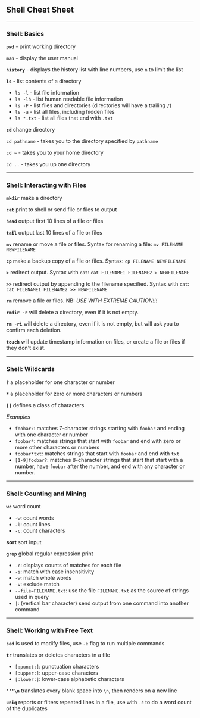 ## Shell Cheat Sheet

***

### Shell: Basics

**`pwd`** - print working directory

**`man`** - display the user manual

**`history`** - displays the history list with line numbers, use `n` to limit the list

**`ls`** - list contents of a directory

- `ls -l` - list file information
- `ls -lh` - list human readable file information
- `ls -F` - list files and directories (directories will have a trailing `/`)
- `ls -a` - list all files, including hidden files
- `ls *.txt` - list all files that end with `.txt`

**`cd`** change directory

`cd pathname` - takes you to the directory specified by `pathname`

`cd ~` -  takes you to your home directory

`cd ..` - takes you up one directory

***

### Shell: Interacting with Files

**`mkdir`** make a directory

**`cat`** print to shell or send file or files to output

**`head`** output first 10 lines of a file or files

**`tail`** output last 10 lines of a file or files

**`mv`** rename or move a file or files. Syntax for renaming a file: `mv FILENAME NEWFILENAME`

**`cp`** make a backup copy of a file or files. Syntax: `cp FILENAME NEWFILENAME`

**`>`** redirect output. Syntax with `cat`: `cat FILENAME1 FILENAME2 > NEWFILENAME`

**`>>`** redirect output by appending to the filename specified. Syntax with `cat`: `cat FILENAME1 FILENAME2 >> NEWFILENAME`

**`rm`** remove a file or files. NB: *USE WITH EXTREME CAUTION!!!*

**`rmdir -r`** will delete a directory, even if it is not empty.

**`rm -ri`** will delete a directory, even if it is not empty, but will ask you to confirm each deletion.

**`touch`** will update timestamp information on files, or create a file or files if they don't exist.

***

### Shell: Wildcards

**`?`** a placeholder for one character or number

**`*`** a placeholder for zero or more characters or numbers

**`[]`** defines a class of characters

*Examples*

- `foobar?`: matches 7-character strings starting with `foobar` and ending with one character or number
- `foobar*`: matches strings that start with `foobar` and end with zero or more other characters or numbers
- `foobar*txt`: matches strings that start with `foobar` and end with `txt`
- `[1-9]foobar?`: matches 8-character strings that start that start with a number, have `foobar` after the number, and end with any character or number.

***

### Shell: Counting and Mining

**`wc`** word count

- `-w`: count words
- `-l`: count lines
- `-c`: count characters

**sort** sort input

**`grep`** global regular expression print

- `-c`: displays counts of matches for each file
- `-i`: match with case insensitivity
- `-w`: match whole words
- `-v`: exclude match
- `--file=FILENAME.txt`: use the file `FILENAME.txt` as the source of strings used in query
- `|`: (vertical bar character) send output from one command into another command

***

### Shell: Working with Free Text

**`sed`** is used to modify files, use `-e` flag to run multiple commands

**`tr`** translates or deletes characters in a file

- `[:punct:]`: punctuation characters
- `[:upper:]`: upper-case characters
- `[:lower:]`: lower-case alphabetic characters

**`'''\n`** translates every blank space into `\n`, then renders on a new line

**`uniq`** reports or filters repeated lines in a file, use with `-c` to do a word count of the duplicates
